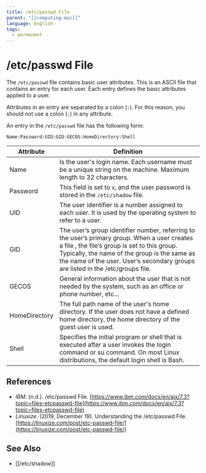 ```yaml
---
title: /etc/passwd File
parent: "[[computing-moc]]"
language: english
tags:
  - permanent
---
```


# /etc/passwd File

The `/etc/passwd` file contains basic user attributes. This is an ASCII file that contains an entry for each user. Each entry defines the basic attributes applied to a user.

Attributes in an entry are separated by a colon (`:`). For this reason, you should not use a colon (`:`) in any attribute.

An entry in the `/etc/passwd` file has the following form:

```
Name:Password:UID:GID:GECOS:HomeDirectory:Shell
```

| Attribute                                   | Definition                                                                                                                                                                                                                                                                       |
| ------------------------------------------- | -------------------------------------------------------------------------------------------------------------------------------------------------------------------------------------------------------------------------------------------------------------------------------- |
| <span class="highlight">Name</span>         | Is the user's login name. Each username must be a unique string on the machine. Maximum length to 32 characters.                                                                                                                                                                 |
| <span class="highlight">Password<span>      | This field is set to `x`, and the user password is stored in the `/etc/shadow` file.                                                                                                                                                                                             |
| <span class="highlight">UID<span>           | The user identifier is a number assigned to each user. It is used by the operating system to refer to a user.                                                                                                                                                                    |
| <span class="highlight">GID<span>           | The user’s group identifier number, referring to the user’s primary group. When a user creates a file , the file’s group is set to this group. Typically, the name of the group is the same as the name of the user. User’s secondary groups are listed in the /etc/groups file. |
| <span class="highlight">GECOS<span>         | General information about the user that is not needed by the system, such as an office or phone number, etc...                                                                                                                                                                   |
| <span class="highlight">HomeDirectory<span> | The full path name of the user's home directory. If the user does not have a defined home directory, the home directory of the guest user is used.                                                                                                                               |
| <span class="highlight">Shell<span>         | Specifies the initial program or shell that is executed after a user invokes the login command or su command. On most Linux distributions, the default login shell is Bash.                                                                                                      |

## References

- _IBM_. (n.d.). <span class="reference-title">/etc/passwd File</span>. [https://www.ibm.com/docs/en/aix/7.3?topic=files-etcpasswd-file](https://www.ibm.com/docs/en/aix/7.3?topic=files-etcpasswd-file)
- _Linuxize_. (2019, December 19). <span class="reference-title">Understanding the /etc/passwd File</span>. [https://linuxize.com/post/etc-passwd-file/](https://linuxize.com/post/etc-passwd-file/)

## See Also

- [[/etc/shadow]]
